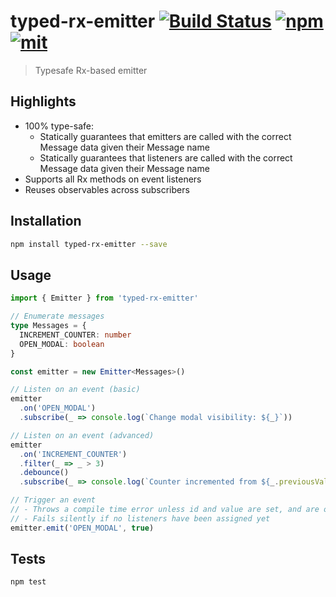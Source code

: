 # typed-rx-emitter [![Build Status][build]](https://circleci.com/gh/bcherny/typed-rx-emitter) [![npm]](https://www.npmjs.com/package/typed-rx-emitter) [![mit]](https://opensource.org/licenses/MIT)

[build]: https://img.shields.io/circleci/project/bcherny/typed-rx-emitter.svg?branch=master&style=flat-square
[npm]: https://img.shields.io/npm/v/typed-rx-emitter.svg?style=flat-square
[mit]: https://img.shields.io/npm/l/typed-rx-emitter.svg?style=flat-square

> Typesafe Rx-based emitter

## Highlights

- 100% type-safe:
  - Statically guarantees that emitters are called with the correct Message data given their Message name
  - Statically guarantees that listeners are called with the correct Message data given their Message name
- Supports all Rx methods on event listeners
- Reuses observables across subscribers

## Installation

```sh
npm install typed-rx-emitter --save
```

## Usage

```ts
import { Emitter } from 'typed-rx-emitter'

// Enumerate messages
type Messages = {
  INCREMENT_COUNTER: number
  OPEN_MODAL: boolean
}

const emitter = new Emitter<Messages>()

// Listen on an event (basic)
emitter
  .on('OPEN_MODAL')
  .subscribe(_ => console.log(`Change modal visibility: ${_}`))

// Listen on an event (advanced)
emitter
  .on('INCREMENT_COUNTER')
  .filter(_ => _ > 3)
  .debounce()
  .subscribe(_ => console.log(`Counter incremented from ${_.previousValue} to ${_.value}!`))

// Trigger an event
// - Throws a compile time error unless id and value are set, and are of the right types
// - Fails silently if no listeners have been assigned yet
emitter.emit('OPEN_MODAL', true)
```

## Tests

```sh
npm test
```
